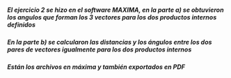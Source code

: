 ##### El ejercicio 2 se hizo en el software MAXIMA, en la parte a) se obtuvieron los angulos que forman los 3 vectores para los dos productos internos definidos
##### En la parte b) se calcularon las distancias y los ángulos entre los dos pares de vectores igualmente para los dos productos internos
##### Están los archivos en máxima y también exportados en PDF
